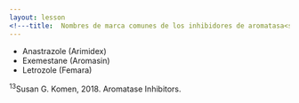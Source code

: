 ```yaml
---
layout: lesson
<!---title:  Nombres de marca comunes de los inhibidores de aromatasa<sup>13</sup>--->
---
```


* Anastrazole (Arimidex)
* Exemestane (Aromasin)
* Letrozole (Femara)

<sup>13</sup>Susan G. Komen, 2018. Aromatase Inhibitors.
